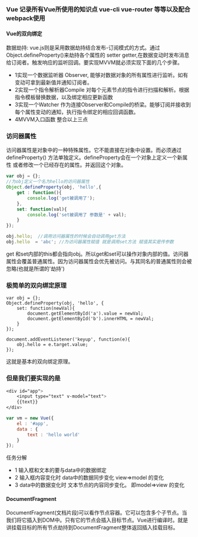 ﻿### Vue 记录所有Vue所使用的知识点 vue-cli vue-router 等等以及配合webpack使用


#### Vue的双向绑定

数据劫持: vue.js则是采用数据劫持结合发布-订阅模式的方式。通过Object.defineProperty()来劫持各个属性的 setter getter,在数据变动时发布消息给订阅者。触发响应的监听回调。要实现MVVM就必须实现下面的几个步骤。
* 1实现一个数据监听器 Observer, 能够对数据对象的所有属性进行监听。如有变动可拿到最新值并通知订阅者。
* 2实现一个指令解析器Compile 对每个元素节点的指令进行扫描和解析。根据指令模板替换数据，以及绑定相应更新函数
* 3实现一个Watcher 作为连接Observer和Compile的桥梁。能够订阅并接收到每个属性变动的通知，执行指令绑定的相应回调函数。
* 4MVVM入口函数 整合以上三点

### 访问器属性
访问器属性是对象中的一种特殊属性。它不能直接在对象中设置。而必须通过defineProperty() 方法单独定义。defineProperty会在一个对象上定义一个新属性 或者修改一个已经存在的属性。并返回这个对象。
```JavaScript
var obj = {};
//为obj定义一个名为hello的访问器属性
Object.defineProperty(obj, 'hello',{
	get : function(){
		console.log('get被调用了');
	},
	set: function(val){
		console.log('set被调用了 参数是' + val);
	}
});

obj.hello;	//调用访问器属性的时候会自动调用get方法
obj.hello  = 'abc'; //为访问器属性赋值 就是调用set方法 赋值其实是传参数
```
get 和set内部的this都会指向obj。所以get和set可以操作对象内部的值。访问器属性会覆盖普通属性。因为访问器属性会优先被访问。与其同名的普通属性则会被忽略(也就是所谓的'劫持')


### 极简单的双向绑定原理
```JavaScripr
var obj = {};
Object.defineProperty(obj, 'hello', {
	set: function(newVal){
		document.getElementById('a').value = newVal;
		document.getElementById('b').innerHTML = newVal;
	}
});

document.addEventListener('keyup', function(e){
	obj.hello = e.target.value;
});
```
这就是基本的双向绑定原理。

### 但是我们要实现的是
```CSS
<div id="app">
	<input type="text" v-model="text">
	{{text}}
</div>
```
```JavaScript
var vm = new Vue({
	el : '#app',
	data : {
		text : 'hello world'
	}
});
```
任务分解

* 1 输入框和文本的要与data中的数据绑定
* 2 输入框内容变化时 data中的数据同步变化 view=>model 的变化
* 3 data中的数据变化时 文本节点的内容同步变化。 即model=>view 的变化

#### DocumentFragment
DocumentFragment(文档片段)可以看作节点容器。它可以包含多个子节点。当我们将它插入到DOM中。只有它的节点会插入目标节点。Vue进行编译时。就是讲挂载目标的所有节点劫持到DocumentFragment整体返回插入挂载目标。
